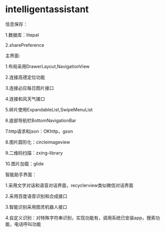# intelligentassistant

信息保存：

1.数据库：litepal

2.sharePreference

主界面:

1.布局采用DrawerLayout,NavigationView

2.连接高德定位功能

3.连接必应每日图片接口

4.连接和风天气接口

5.碎片使用ExpandableList,SwipeMenuList

6.底部导航栏BottomNavigationBar

7.http请求和json：OKhttp，gson

8.图片圆形化：circleimageview

9.二维码扫描：zxing-library

10.图片加载：glide

智能助手界面： 

1.采用文字对话和语音对话界面，recyclerview类似微信对话界面

2.采用百度语音识别和合成接口

3.智能识别采用图灵机器人接口

4.自定义识别：对特殊字符串识别，实现功能有，调用系统已安装app，搜索功能，电话呼叫功能

       
